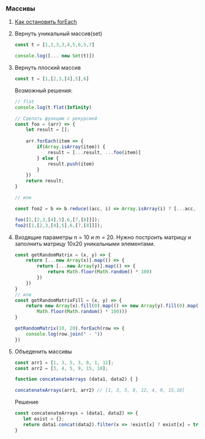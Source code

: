 ### Массивы

1. [Как остановить forEach](https://zen.yandex.ru/media/nuancesprog/pochemu-nelzia-preryvat-cikl-foreach-v-javascript-5f909bf9be60787eb9943ed9)

1. Вернуть уникальный массив(set)
    ```js
    const t = [1,2,3,3,4,5,6,5,7]
    
    console.log([... new Set(t)])
    ```
   
2. Вернуть плоский массив
    ```js
    const t = [1,[2,3,[4],5],6]
    ```
    Возможный решения:
    ```js
    // flat 
    console.log(t.flat(Infinity)
    ```
    ```js
    // Сделать функцию с рекурсией
    const foo = (arr) => {
        let result = [];
        
        arr.forEach(item => {
            if(Array.isArray(item)) {
                result = [...result, ...foo(item)]
            } else {
                result.push(item)
            }
        })
        return result;
    }
   
   // или
   
   const foo2 = b => b.reduce((acc, i) => Array.isArray(i) ? [...acc, ...foo2(i)] : [...acc, i], []);
    
    foo([1,[2,3,[4],5],6,[7,[8]]]);
    foo2([1,[2,3,[4],5],6,[7,[8]]]);
    ```
   
3. Входящие параметры n = 10 и m = 20. Нужно построить матрицу и заполнить матрицу 10x20 уникальными элементами.
    ```js
    const getRandomMatrix = (x, y) => {
        return [...new Array(x)].map(() => {
            return [...new Array(y)].map(() => {
                return Math.floor(Math.random() * 100)
            })
        })
    }
    // или
    const getRandomMatrixFill = (x, y) => {
        return new Array(x).fill(0).map(() => new Array(y).fill(0).map(() => 
            Math.floor(Math.random() * 100)))
    }
    
    getRandomMatrix(10, 20).forEach(row => {
        console.log(row.join(" - "))
    })
    ```
   
4. Объеденить массивы 
    ```js
    const arr1 = [1, 3, 5, 3, 8, 1, 12];
    const arr2 = [3, 4, 5, 9, 15, 18];
    
    function concatenateArrays (data1, data2) { }
    
    concatenateArrays(arr1, arr2) // [1, 3, 5, 8, 12, 4, 9, 15,18]
    ```
   Решение
    ```js
    const concatenateArrays = (data1, data2) => {
       let exist = {};
       return data1.concat(data2).filter(x => !exist[x] ? exist[x] = true : false);
    }
    ```